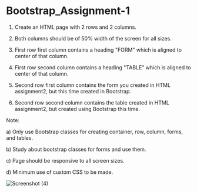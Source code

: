 # Bootstrap_Assignment-1


1. Create an HTML page with 2 rows and 2 columns. 


2. Both columns should be of 50% width of the screen for all sizes. 


3. First row first column contains a heading "FORM" which is aligned to center of that column. 


4. First row second column contains a heading "TABLE" which is aligned to center of that column.  


5. Second row first column contains the form you created in HTML assignment2, but this time created in Bootstrap. 


6. Second row second column contains the table created in HTML assignment2,   but created using Bootstrap this time. 



Note: 


a) Only use Bootstrap classes for creating container, row, column, forms, and tables.


b) Study about bootstrap classes for forms and use them.


c) Page should be responsive to all screen sizes.


d) Minimum use of custom CSS to be made.



![Screenshot (4)](https://user-images.githubusercontent.com/125470121/224236607-90ca3e4e-39bb-4415-8f2f-b98cf5b9b22d.png)


